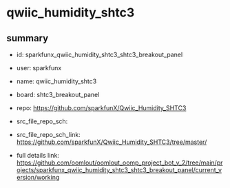 # qwiic_humidity_shtc3
 
## summary 
* id: sparkfunx_qwiic_humidity_shtc3_shtc3_breakout_panel
* user: sparkfunx
* name: qwiic_humidity_shtc3
* board: shtc3_breakout_panel
* repo: https://github.com/sparkfunX/Qwiic_Humidity_SHTC3



* src_file_repo_sch: 
* src_file_repo_sch_link: https://github.com/sparkfunX/Qwiic_Humidity_SHTC3/tree/master/
* full details link: https://github.com/oomlout/oomlout_oomp_project_bot_v_2/tree/main/projects/sparkfunx_qwiic_humidity_shtc3_shtc3_breakout_panel/current_version/working  







